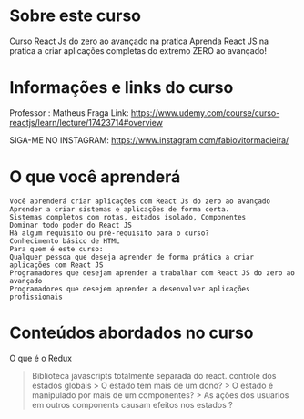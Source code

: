 # Sobre este curso
Curso React Js do zero ao avançado na pratica
Aprenda React JS na pratica a criar aplicações completas do extremo ZERO ao avançado!

# Informações e links do curso
Professor : Matheus Fraga
Link: https://www.udemy.com/course/curso-reactjs/learn/lecture/17423714#overview

SIGA-ME NO INSTAGRAM:
https://www.instagram.com/fabiovitormacieira/

# O que você aprenderá
    Você aprenderá criar aplicações com React Js do zero ao avançado
    Aprender a criar sistemas e aplicações de forma certa.
    Sistemas completos com rotas, estados isolado, Componentes
    Dominar todo poder do React JS
    Há algum requisito ou pré-requisito para o curso?
    Conhecimento básico de HTML
    Para quem é este curso:
    Qualquer pessoa que deseja aprender de forma prática a criar aplicações com React JS
    Programadores que desejam aprender a trabalhar com React JS do zero ao avançado
    Programadores que desejem aprender a desenvolver aplicações profissionais

# Conteúdos abordados no curso
O que é o Redux
 > Biblioteca javascripts totalmente separada do react.
 > controle dos estados globais
    > O estado tem mais de um dono?
    > O estado é manipulado por mais de um componentes?
    > As ações dos usuarios em outros components causam efeitos nos estados ?
